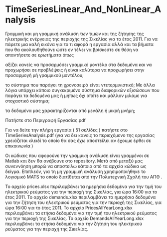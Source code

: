# TimeSeriesLinear_And_NonLinear_Analysis
Γραμμική και μη γραμμική ανάλυση των τιμών και της ζήτησης της ηλεκτρικής ενέργειας της περιοχής της Σικελίας για το έτος 2011.
Για να πάρετε μια καλή εικόνα για το τι αφορά η εργασία αλλά και τα βήματα που θα ακολουθηθούνε ώστε εν τέλει να βρίσκεστε σε
θέση να απαντήσετε σε ερωτήματα όπως 

αξίζει κανείς να προσαρμόσει γραμμικό μοντέλο στα δεδομένα και να προχωρήσει σε προβλέψεις ή είναι καλύτερα να προχωρήσει στην 
προσαρμογή μή γραμμικού μοντέλου;

το σύστημα που παράγει τη χρονοσειρά είναι ντετερμινιστικό; Με άλλα λόγια υπάρχει κάποιο συγκεκριμένο σύστημα διαφορικών εξισώσεων
που παράγει τα δεδομένα μας ή μήπως όχι οπότε και μάλλον μιλάμε για στοχαστικό σύστημα;

τα δεδομένα μας χαρακτηρίζονται από μεγάλη ή μικρή μνήμη;

Πατήστε στο Περιγραφή Εργασίας.pdf

Για να δείτε την πλήρη εργασία ( 51 σελίδες ) πατήστε στο TimeSeriesAnalysis.pdf
(για να δει κανείς το περιεχόμενο της εργασίας χρειάζεται κλειδί το οποίο θα σας έχω αποστείλει αν έχουμε έρθει σε επικοινωνία )


Οι κώδικες που αφορούνε την γραμμική ανάλυση είναι γραμμένοι σε Μatlab και δεν θα ανέβουνε στο repository. Μετά από μεταξύ μας συνεννόηση
μπορώ να αποστείλω κάποιο από τα αρχεία κώδικα ως δείγμα. Επιπλεόν, για τη μη γραμμική ανάλυση χρησιμοποιήθηκε το λογισμικό MATS το 
οποίο διατίθεται από την Πολυτεχνική Σχολή του ΑΠΘ .

To αρχείο prices.xlsx περιλαμβάνει τα ημερήσια δεδομένα για την τιμή του ηλεκτρικού ρεύματος για την περιοχή της Σικελίας, για ώρα 16:00
για το έτος 2011.
To αρχείο demands.xlsx περιλαμβάνει τα ημερήσια δεδομένα για την ζήτηση του ηλεκτρικού ρεύματος για την περιοχή της Σικελίας, για ώρα 16:00
για το έτος 2011.
To αρχείο PricesAllYearLong.xlsx περιλαμβάνει τα ετήσια δεδομένα για την τιμή του ηλεκτρικού ρεύματος για την περιοχή της Σικελίας.
To αρχείο DemandsAllYearLong.xlsx περιλαμβάνει τα ετήσια δεδομένα για την ζήτηση του ηλεκτρικού ρεύματος για την περιοχή της Σικελίας.

